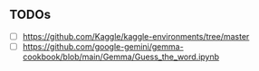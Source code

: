 ## TODOs

- [ ] https://github.com/Kaggle/kaggle-environments/tree/master
- [ ] https://github.com/google-gemini/gemma-cookbook/blob/main/Gemma/Guess_the_word.ipynb
